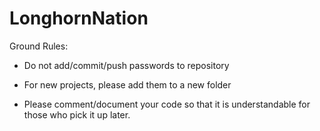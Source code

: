 # LonghornNation

Ground Rules:

- Do not add/commit/push passwords to repository

- For new projects, please add them to a new folder

- Please comment/document your code so that it is understandable for those who pick it up later.
